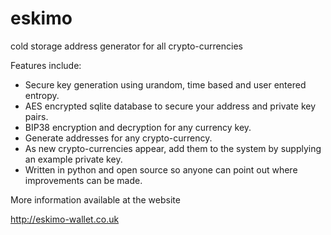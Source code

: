 eskimo
======

cold storage address generator for all crypto-currencies

Features include:

- Secure key generation using urandom, time based and user entered entropy.
- AES encrypted sqlite database to secure your address and private key pairs.
- BIP38 encryption and decryption for any currency key.
- Generate addresses for any crypto-currency.
- As new crypto-currencies appear, add them to the system by supplying an example private key.
- Written in python and open source so anyone can point out where improvements can be made.

More information available at the website

http://eskimo-wallet.co.uk
